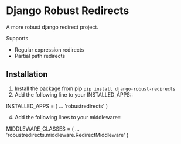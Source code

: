Django Robust Redirects
=======================

A more robust django redirect project.

Supports

- Regular expression redirects
- Partial path redirects


Installation
------------

1. Install the package from pip `pip install django-robust-redirects`
2. Add the following line to your INSTALLED_APPS::

  INSTALLED_APPS = (
      ...
      'robustredirects'
  )

4. Add the following lines to your middleware::

  MIDDLEWARE_CLASSES = (
      ...
      'robustredirects.middleware.RedirectMiddleware'
  )

